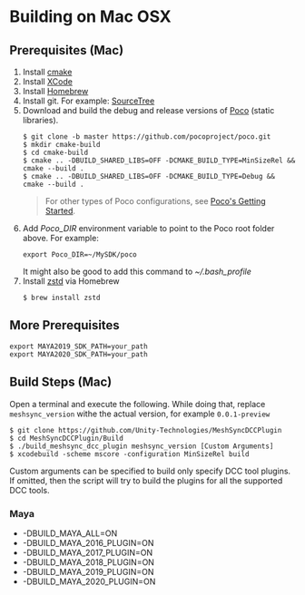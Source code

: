 # Building on Mac OSX

## Prerequisites (Mac)

1. Install [cmake](https://cmake.org/) 
1. Install [XCode](https://developer.apple.com/xcode/)
1. Install [Homebrew](https://brew.sh/)
1. Install git. For example: [SourceTree](https://www.sourcetreeapp.com/)
1. Download and build the debug and release versions of [Poco](https://pocoproject.org) (static libraries).  
    ``` 
    $ git clone -b master https://github.com/pocoproject/poco.git
    $ mkdir cmake-build
    $ cd cmake-build
    $ cmake .. -DBUILD_SHARED_LIBS=OFF -DCMAKE_BUILD_TYPE=MinSizeRel && cmake --build . 
    $ cmake .. -DBUILD_SHARED_LIBS=OFF -DCMAKE_BUILD_TYPE=Debug && cmake --build . 
    ```
    > For other types of Poco configurations, see [Poco's Getting Started](https://pocoproject.org/docs/00200-GettingStarted.html).
1. Add *Poco_DIR* environment variable to point to the Poco root folder above. For example:  
    ``` 
    export Poco_DIR=~/MySDK/poco
    ```  
    It might also be good to add this command to *~/.bash_profile*
1. Install [zstd](https://github.com/facebook/zstd/releases)  via Homebrew  
    ``` 
    $ brew install zstd
    ```  



## More Prerequisites


``` 
export MAYA2019_SDK_PATH=your_path
export MAYA2020_SDK_PATH=your_path
``` 

## Build Steps (Mac)

Open a terminal and execute the following.
While doing that, replace `meshsync_version` withe the actual version, for example `0.0.1-preview`

``` 
$ git clone https://github.com/Unity-Technologies/MeshSyncDCCPlugin
$ cd MeshSyncDCCPlugin/Build
$ ./build_meshsync_dcc_plugin meshsync_version [Custom Arguments]
$ xcodebuild -scheme mscore -configuration MinSizeRel build
```

Custom arguments can be specified to build only specify DCC tool plugins. If omitted, then the script will try to build the plugins for all the supported DCC tools.

### Maya


* -DBUILD_MAYA_ALL=ON
* -DBUILD_MAYA_2016_PLUGIN=ON
* -DBUILD_MAYA_2017_PLUGIN=ON
* -DBUILD_MAYA_2018_PLUGIN=ON
* -DBUILD_MAYA_2019_PLUGIN=ON
* -DBUILD_MAYA_2020_PLUGIN=ON

